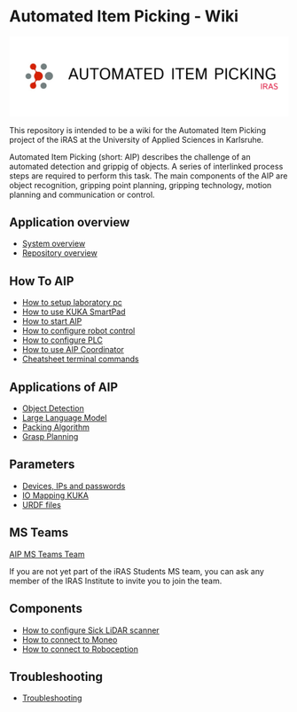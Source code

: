 # Automated Item Picking - Wiki

<img src="images/header-image.png">

This repository is intended to be a wiki for the Automated Item Picking project of the iRAS at the University of Applied Sciences in Karlsruhe.

Automated Item Picking (short: AIP) describes the challenge of an automated detection and grippig of objects. A series of interlinked process steps are required to perform this task.
The main components of the AIP are object recognition, gripping point planning, gripping technology, motion planning and communication or control.

## Application overview

- [System overview](/docs/system_overview.md)
- [Repository overview](/docs/overview_repository.md)

## How To AIP

- [How to setup laboratory pc](/docs/how_to_setup_laboratory_pc.md)
- [How to use KUKA SmartPad](/docs/how_to_use_kuka_hmi.md)
- [How to start AIP](/docs/how_to_start_aip.md)
- [How to configure robot control](/docs/how_to_configure_robot_control.md)
- [How to configure PLC](/docs/how_to_configure_plc.md)
- [How to use AIP Coordinator](/docs/how_to_use_aip_coordinator.md)
- [Cheatsheet terminal commands](/docs/cheatsheet_terminal.md)

## Applications of AIP

- [Object Detection](/docs/application_object_detection.md)
- [Large Language Model](/docs/application_llm.md)
- [Packing Algorithm](/docs/application_packing_algorithm.md)
- [Grasp Planning](/docs/application_grasp_planning.md)

## Parameters

- [Devices, IPs and passwords](/docs/devices_ips_and_passwords.md)
- [IO Mapping KUKA](/docs/mapping_hw_to_io_number.md)
- [URDF files](/docs/urdf_model.md)

## MS Teams

[AIP MS Teams Team](https://hskarlsruhede.sharepoint.com/:f:/s/Robolab/EqgV9DKqqRJDrYVzu5INeNgBFf0JPXn-Eccabwk7Z6qXew?e=pYTAJ6)

If you are not yet part of the iRAS Students MS team, you can ask any member of the IRAS Institute to invite you to join the team.

## Components

- [How to configure Sick LiDAR scanner](/docs/how_to_configure_sick_scanner.md)
- [How to connect to Moneo](/docs/how_to_connect_to_Moneo.md)
- [How to connect to Roboception](/docs/how_to_connect_to_Roboception.md)

## Troubleshooting

- [Troubleshooting](/docs/troubleshooting.md)
